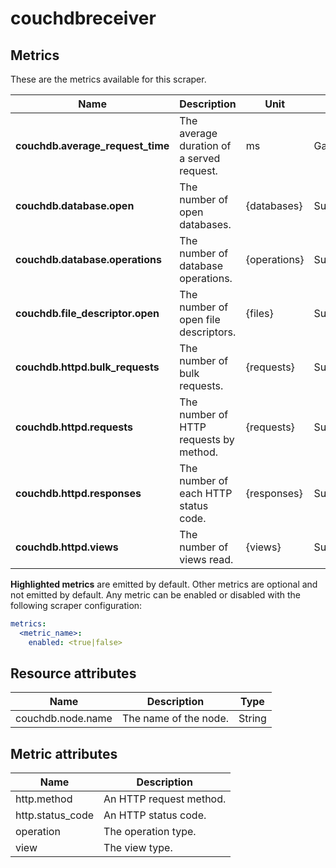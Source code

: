 [comment]: <> (Code generated by mdatagen. DO NOT EDIT.)

# couchdbreceiver

## Metrics

These are the metrics available for this scraper.

| Name | Description | Unit | Type | Attributes |
| ---- | ----------- | ---- | ---- | ---------- |
| **couchdb.average_request_time** | The average duration of a served request. | ms | Gauge(Double) | <ul> </ul> |
| **couchdb.database.open** | The number of open databases. | {databases} | Sum(Int) | <ul> </ul> |
| **couchdb.database.operations** | The number of database operations. | {operations} | Sum(Int) | <ul> <li>operation</li> </ul> |
| **couchdb.file_descriptor.open** | The number of open file descriptors. | {files} | Sum(Int) | <ul> </ul> |
| **couchdb.httpd.bulk_requests** | The number of bulk requests. | {requests} | Sum(Int) | <ul> </ul> |
| **couchdb.httpd.requests** | The number of HTTP requests by method. | {requests} | Sum(Int) | <ul> <li>http.method</li> </ul> |
| **couchdb.httpd.responses** | The number of each HTTP status code. | {responses} | Sum(Int) | <ul> <li>http.status_code</li> </ul> |
| **couchdb.httpd.views** | The number of views read. | {views} | Sum(Int) | <ul> <li>view</li> </ul> |

**Highlighted metrics** are emitted by default. Other metrics are optional and not emitted by default.
Any metric can be enabled or disabled with the following scraper configuration:

```yaml
metrics:
  <metric_name>:
    enabled: <true|false>
```

## Resource attributes

| Name | Description | Type |
| ---- | ----------- | ---- |
| couchdb.node.name | The name of the node. | String |

## Metric attributes

| Name | Description |
| ---- | ----------- |
| http.method | An HTTP request method. |
| http.status_code | An HTTP status code. |
| operation | The operation type. |
| view | The view type. |
